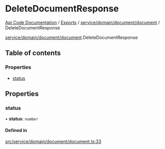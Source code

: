 # DeleteDocumentResponse
 
[Api Code Documentation](../README.md) / [Exports](../modules.md) / [service/domain/document/document](../modules/service_domain_document_document.md) / DeleteDocumentResponse

[service/domain/document/document](../modules/service_domain_document_document.md).DeleteDocumentResponse

## Table of contents

### Properties

- [status](service_domain_document_document.DeleteDocumentResponse.md#status)

## Properties

### status

• **status**: `number`

#### Defined in

[src/service/domain/document/document.ts:33](https://github.com/openkfw/TruBudget/blob/26ade46/api/src/service/domain/document/document.ts#L33)
